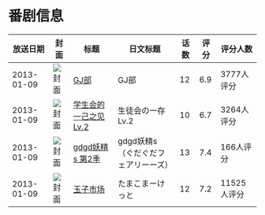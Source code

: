# 番剧信息

|放送日期|封面|标题|日文标题|话数|评分|评分人数|
|---|---|---|---|---|---|---|
|2013-01-09|![封面](https://lain.bgm.tv/pic/cover/c/8e/a4/48031_31K3k.jpg)|[GJ部](https://bangumi.tv/subject/48031)|GJ部|12|6.9|3777人评分|
|2013-01-09|![封面](https://lain.bgm.tv/pic/cover/c/0d/81/48289_E717e.jpg)|[学生会的一己之见 Lv.2](https://bangumi.tv/subject/48289)|生徒会の一存 Lv.2|10|6.7|3264人评分|
|2013-01-09|![封面](https://lain.bgm.tv/pic/cover/c/98/a0/54435_nhJEe.jpg)|[gdgd妖精s 第2季](https://bangumi.tv/subject/54435)|gdgd妖精s（ぐだぐだフェアリーーズ）|13|7.4|166人评分|
|2013-01-09|![封面](https://lain.bgm.tv/pic/cover/c/f8/7f/55113_TR5Is.jpg)|[玉子市场](https://bangumi.tv/subject/55113)|たまこまーけっと|12|7.2|11525人评分|
